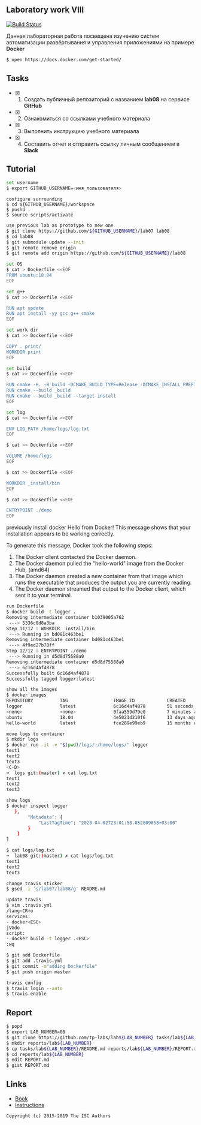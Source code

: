 ## Laboratory work VIII

[![Build Status](https://travis-ci.com/SokolovVadim/lab08.svg?branch=master)](https://travis-ci.com/SokolovVadim/lab08)

Данная лабораторная работа посвещена изучению систем автоматизации развёртывания и управления приложениями на примере **Docker**

```sh
$ open https://docs.docker.com/get-started/
```

## Tasks

- [x] 1. Создать публичный репозиторий с названием **lab08** на сервисе **GitHub**
- [x] 2. Ознакомиться со ссылками учебного материала
- [x] 3. Выполнить инструкцию учебного материала
- [x] 4. Составить отчет и отправить ссылку личным сообщением в **Slack**

## Tutorial

```sh
set username
$ export GITHUB_USERNAME=<имя_пользователя>
```

```
configure surrounding
$ cd ${GITHUB_USERNAME}/workspace
$ pushd .
$ source scripts/activate
```

```sh
use previous lab as prototype to new one
$ git clone https://github.com/${GITHUB_USERNAME}/lab07 lab08
$ cd lab08
$ git submodule update --init
$ git remote remove origin
$ git remote add origin https://github.com/${GITHUB_USERNAME}/lab08
```

```sh
set OS
$ cat > Dockerfile <<EOF
FROM ubuntu:18.04
EOF
```

```sh
set g++
$ cat >> Dockerfile <<EOF

RUN apt update
RUN apt install -yy gcc g++ cmake
EOF
```

```sh
set work dir
$ cat >> Dockerfile <<EOF

COPY . print/
WORKDIR print
EOF
```

```sh
set build
$ cat >> Dockerfile <<EOF

RUN cmake -H. -B_build -DCMAKE_BUILD_TYPE=Release -DCMAKE_INSTALL_PREFIX=_install
RUN cmake --build _build
RUN cmake --build _build --target install
EOF
```

```sh
set log
$ cat >> Dockerfile <<EOF

ENV LOG_PATH /home/logs/log.txt
EOF
```

```sh
$ cat >> Dockerfile <<EOF

VOLUME /home/logs
EOF
```

```sh
$ cat >> Dockerfile <<EOF

WORKDIR _install/bin
EOF
```

```sh
$ cat >> Dockerfile <<EOF

ENTRYPOINT ./demo
EOF
```
previously install docker
Hello from Docker!
This message shows that your installation appears to be working correctly.

To generate this message, Docker took the following steps:
 1. The Docker client contacted the Docker daemon.
 2. The Docker daemon pulled the "hello-world" image from the Docker Hub.
    (amd64)
 3. The Docker daemon created a new container from that image which runs the
    executable that produces the output you are currently reading.
 4. The Docker daemon streamed that output to the Docker client, which sent it
    to your terminal.


```sh
run Dockerfile
$ docker build -t logger .
Removing intermediate container b1039005a762
 ---> 5336c0d8a3ba
Step 11/12 : WORKDIR _install/bin
 ---> Running in bd081c463be1
Removing intermediate container bd081c463be1
 ---> 4f9ed27b78ff
Step 12/12 : ENTRYPOINT ./demo
 ---> Running in d5d8d75588a0
Removing intermediate container d5d8d75588a0
 ---> 6c16d4af4878
Successfully built 6c16d4af4878
Successfully tagged logger:latest


```

```sh
show all the images
$ docker images
REPOSITORY          TAG                 IMAGE ID            CREATED             SIZE
logger              latest              6c16d4af4878        51 seconds ago      346MB
<none>              <none>              0faa559d79e0        7 minutes ago       326MB
ubuntu              18.04               4e5021d210f6        13 days ago         64.2MB
hello-world         latest              fce289e99eb9        15 months ago       1.84kB

```

```sh
move logs to container
$ mkdir logs
$ docker run -it -v "$(pwd)/logs/:/home/logs/" logger
text1
text2
text3
<C-D>
➜  logs git:(master) ✗ cat log.txt 
text1
text2
text3

```

```sh
show logs
$ docker inspect logger
   },
        "Metadata": {
            "LastTagTime": "2020-04-02T23:01:58.052809058+03:00"
        }
    }
]

```

```sh
$ cat logs/log.txt
➜  lab08 git:(master) ✗ cat logs/log.txt
text1
text2
text3

```

```sh
change travis sticker
$ gsed -i 's/lab07/lab08/g' README.md
```

```sh
update travis
$ vim .travis.yml
/lang<CR>o
services:
- docker<ESC>
jVGdo
script:
- docker build -t logger .<ESC>
:wq
```

```sh
$ git add Dockerfile
$ git add .travis.yml
$ git commit -m"adding Dockerfile"
$ git push origin master
```

```sh
travis config
$ travis login --auto
$ travis enable
```

## Report

```sh
$ popd
$ export LAB_NUMBER=08
$ git clone https://github.com/tp-labs/lab${LAB_NUMBER} tasks/lab${LAB_NUMBER}
$ mkdir reports/lab${LAB_NUMBER}
$ cp tasks/lab${LAB_NUMBER}/README.md reports/lab${LAB_NUMBER}/REPORT.md
$ cd reports/lab${LAB_NUMBER}
$ edit REPORT.md
$ gist REPORT.md
```

## Links

- [Book](https://www.dockerbook.com)
- [Instructions](https://docs.docker.com/engine/reference/builder/)

```
Copyright (c) 2015-2019 The ISC Authors
```
